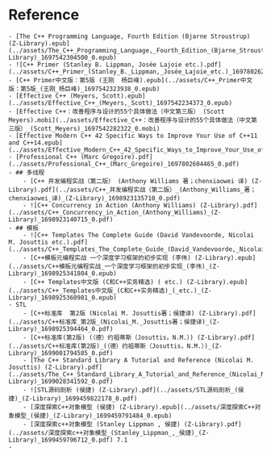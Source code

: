 # Reference
	- [The C++ Programming Language, Fourth Edition (Bjarne Stroustrup) (Z-Library).epub](../assets/The_C++_Programming_Language,_Fourth_Edition_(Bjarne_Stroustrup)_(Z-Library)_1697542304500_0.epub)
	- ![C++ Primer (Stanley B. Lippman, Josée Lajoie etc.).pdf](../assets/C++_Primer_(Stanley_B._Lippman,_Josée_Lajoie_etc.)_1697802621032_0.pdf)
	- [C++ Primer中文版：第5版 (王刚  杨巨峰).epub](../assets/C++_Primer中文版：第5版_(王刚_杨巨峰)_1697542323938_0.epub)
	- [Effective C++ (Meyers, Scott).epub](../assets/Effective_C++_(Meyers,_Scott)_1697542234373_0.epub)
	- [Effective C++：改善程序与设计的55个具体做法（中文第三版） (Scott Meyers).mobi](../assets/Effective_C++：改善程序与设计的55个具体做法（中文第三版）_(Scott_Meyers)_1697542282322_0.mobi)
	- [Effective Modern C++ 42 Specific Ways to Improve Your Use of C++11 and C++14.epub](../assets/Effective_Modern_C++_42_Specific_Ways_to_Improve_Your_Use_of_C++11_and_C++14_1697542339173_0.epub)
	- [Professional C++ (Marc Gregoire).pdf](../assets/Professional_C++_(Marc_Gregoire)_1697802604465_0.pdf)
	- ## 多线程
		- [C++ 并发编程实战（第二版） (Anthony Williams 著；chenxiaowei 译) (Z-Library).pdf](../assets/C++_并发编程实战（第二版）_(Anthony_Williams_著；chenxiaowei_译)_(Z-Library)_1698923135710_0.pdf)
		- ![C++ Concurrency in Action (Anthony Williams) (Z-Library).pdf](../assets/C++_Concurrency_in_Action_(Anthony_Williams)_(Z-Library)_1698923140715_0.pdf)
	- ## 模板
		- ![C++ Templates The Complete Guide (David Vandevoorde, Nicolai M. Josuttis etc.).pdf](../assets/C++_Templates_The_Complete_Guide_(David_Vandevoorde,_Nicolai_M._Josuttis_etc.)_1697802611650_0.pdf)
		- [C++模板元编程实战 一个深度学习框架的初步实现 (李伟) (Z-Library).epub](../assets/C++模板元编程实战_一个深度学习框架的初步实现_(李伟)_(Z-Library)_1698925341804_0.epub)
		- [C++ Templates中文版 (C和C++实务精选) ( etc.) (Z-Library).epub](../assets/C++_Templates中文版_(C和C++实务精选)_(_etc.)_(Z-Library)_1698925360981_0.epub)
	- STL
		- [C++标准库  第2版 (Nicolai M. Josuttis著；侯捷译) (Z-Library).pdf](../assets/C++标准库_第2版_(Nicolai_M._Josuttis著；侯捷译)_(Z-Library)_1698925394464_0.pdf)
		- [C++标准库(第2版) (（德）约祖蒂斯（Josuttis，N.M.）) (Z-Library).pdf](../assets/C++标准库(第2版)_(（德）约祖蒂斯（Josuttis，N.M.）)_(Z-Library)_1699001794585_0.pdf)
		- [The C++ Standard Library A Tutorial and Reference (Nicolai M. Josuttis) (Z-Library).pdf](../assets/The_C++_Standard_Library_A_Tutorial_and_Reference_(Nicolai_M._Josuttis)_(Z-Library)_1699028341592_0.pdf)
		- ![STL源码剖析 (侯捷) (Z-Library).pdf](../assets/STL源码剖析_(侯捷)_(Z-Library)_1699459822178_0.pdf)
		- [深度探索C++对象模型 (侯捷) (Z-Library).epub](../assets/深度探索C++对象模型_(侯捷)_(Z-Library)_1699459791484_0.epub)
		- [深度探索c++对象模型 (Stanley Lippman , 侯捷) (Z-Library).pdf](../assets/深度探索c++对象模型_(Stanley_Lippman_,_侯捷)_(Z-Library)_1699459796712_0.pdf) 7.1
	-